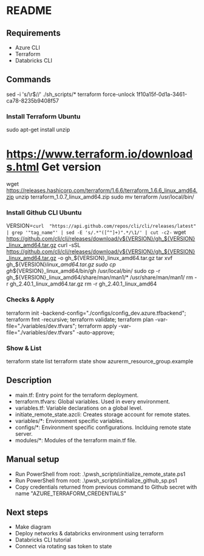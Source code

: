 # README

## Requirements

- Azure CLI
- Terraform
- Databricks CLI

## Commands

sed -i 's/\r$//' ./sh_scripts/*
terraform force-unlock 1f10a15f-0d1a-3461-ca78-8235b9408f57

### Install Terraform Ubuntu

sudo apt-get install unzip
# https://www.terraform.io/downloads.html   Get version
wget https://releases.hashicorp.com/terraform/1.6.6/terraform_1.6.6_linux_amd64.zip
unzip terraform_1.0.7_linux_amd64.zip
sudo mv terraform /usr/local/bin/

### Install Github CLI Ubuntu
VERSION=`curl  "https://api.github.com/repos/cli/cli/releases/latest" | grep '"tag_name"' | sed -E 's/.*"([^"]+)".*/\1/' | cut -c2-`
wget https://github.com/cli/cli/releases/download/v${VERSION}/gh_${VERSION}_linux_amd64.tar.gz
curl -sSL https://github.com/cli/cli/releases/download/v${VERSION}/gh_${VERSION}_linux_amd64.tar.gz -o gh_${VERSION}_linux_amd64.tar.gz
tar xvf gh_${VERSION}_linux_amd64.tar.gz
sudo cp gh_${VERSION}_linux_amd64/bin/gh /usr/local/bin/
sudo cp -r gh_${VERSION}_linux_amd64/share/man/man1/* /usr/share/man/man1/
rm -r gh_2.40.1_linux_amd64.tar.gz
rm -r gh_2.40.1_linux_amd64

### Checks & Apply

terraform init -backend-config="./configs/config_dev.azure.tfbackend";
terraform fmt -recursive;
terraform validate;
terraform plan -var-file="./variables/dev.tfvars";
terraform apply -var-file="./variables/dev.tfvars" -auto-approve;

### Show & List

terraform state list
terraform state show azurerm_resource_group.example

## Description

- main.tf: Entry point for the terraform deployment.
- terraform.tfvars: Global variables. Used in every environment.
- variables.tf: Variable declarations on a global level.
- initiate_remote_state.azcli: Creates storage account for remote states.
- variables/*: Environment specific variables.
- configs/*: Environment specific configurations. Inclduing remote state server.
- modules/*: Modules of the terraform main.tf file.

## Manual setup

- Run PowerShell from root: .\pwsh_scripts\initialize_remote_state.ps1
- Run PowerShell from root: .\pwsh_scripts\initialize_github_sp.ps1
- Copy credentials returned from previous command to Github secret with name "AZURE_TERRAFORM_CREDENTIALS"

## Next steps

- Make diagram
- Deploy networks & databricks environment using terraform
- Databricks CLI tutorial
- Connect via rotating sas token to state
